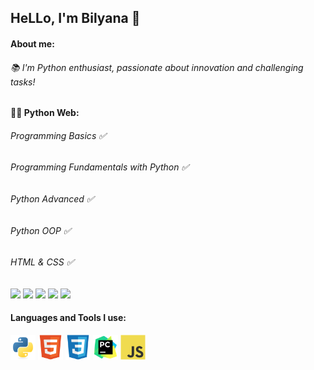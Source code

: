 ## HeLLo, I'm Bilyana 👋


#### About me:
###### 📚 I'm Python enthusiast, passionate about innovation and challenging tasks!


#### 👩‍💻 Python Web:
###### Programming Basics ✅

###### Programming Fundamentals with Python ✅

###### Python Advanced ✅

###### Python OOP ✅

###### HTML & CSS ✅


<img src="https://github.com/user-attachments/assets/39573880-6cf6-47cb-a61f-6fd40785cea2" width="200">
<img src="https://github.com/user-attachments/assets/0776d732-a6ae-4d57-8f46-a9bfe513e11f" width="200">
<img src="https://github.com/user-attachments/assets/120cd02a-6c16-4f99-9c6f-4fcdc3aa6c4f" width="200">
<img src="https://github.com/user-attachments/assets/060431c9-60d4-4c7d-8021-468bc0597333" width="200">
<img src="https://softuni.bg/certificates/certificates/converttoimage/228568?code=fc7e7d59" width="200">

#### Languages and Tools I use:
<img src="https://raw.githubusercontent.com/devicons/devicon/55609aa5bd817ff167afce0d965585c92040787a/icons/python/python-original.svg" width="40">  <img src="https://raw.githubusercontent.com/devicons/devicon/6910f0503efdd315c8f9b858234310c06e04d9c0/icons/html5/html5-original.svg" width="40"> <img src="https://github.com/devicons/devicon/blob/master/icons/css3/css3-original.svg" width="40">  <img src="https://raw.githubusercontent.com/devicons/devicon/55609aa5bd817ff167afce0d965585c92040787a/icons/pycharm/pycharm-original.svg" width="40"> <img src="https://raw.githubusercontent.com/devicons/devicon/55609aa5bd817ff167afce0d965585c92040787a/icons/javascript/javascript-original.svg" width="40">
